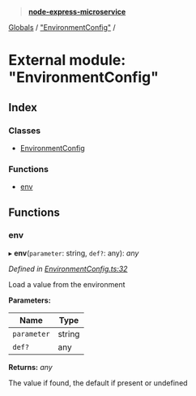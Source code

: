 > **[node-express-microservice](../README.md)**

[Globals](../globals.md) / ["EnvironmentConfig"](_environmentconfig_.md) /

# External module: "EnvironmentConfig"

## Index

### Classes

* [EnvironmentConfig](../classes/_environmentconfig_.environmentconfig.md)

### Functions

* [env](_environmentconfig_.md#env)

## Functions

###  env

▸ **env**(`parameter`: string, `def?`: any): *any*

*Defined in [EnvironmentConfig.ts:32](https://github.com/lukebellamy053/express-microservice/blob/afd2c9a/src/EnvironmentConfig.ts#L32)*

Load a value from the environment

**Parameters:**

Name | Type |
------ | ------ |
`parameter` | string |
`def?` | any |

**Returns:** *any*

The value if found, the default if present or undefined
